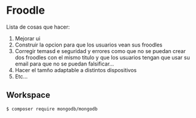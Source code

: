 # Froodle

Lista de cosas que hacer:
1. Mejorar ui 
2. Construir la opcion para que los usuarios vean sus froodles
3. Corregir temasd e seguridad y errores como que no se puedan crear dos froodles con el mismo titulo y que los usuarios tengan que usar su email para que no se puedan falsificar...
4. Hacer el tamño adaptable a distintos dispositivos
5. Etc...

## Workspace
```sh
$ composer require mongodb/mongodb
```
